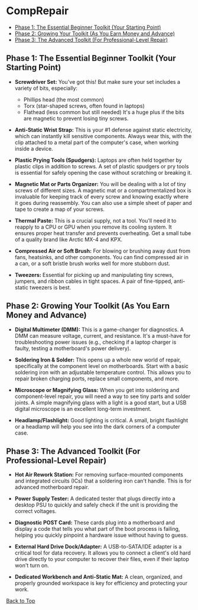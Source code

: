 # CompRepair

- [Phase 1: The Essential Beginner Toolkit (Your Starting Point)](#phase-1-the-essential-beginner-toolkit-your-starting-point)
- [Phase 2: Growing Your Toolkit (As You Earn Money and Advance)](#phase-2-growing-your-toolkit-as-you-earn-money-and-advance)
- [Phase 3: The Advanced Toolkit (For Professional-Level Repair)](#phase-3-the-advanced-toolkit-for-professional-level-repair)

## Phase 1: The Essential Beginner Toolkit (Your Starting Point)

- **Screwdriver Set:** You've got this! But make sure your set includes a variety of bits, especially:

  - Phillips head (the most common)
  - Torx (star-shaped screws, often found in laptops)
  - Flathead (less common but still needed)
    It's a huge plus if the bits are magnetic to prevent losing tiny screws.

- **Anti-Static Wrist Strap:** This is your #1 defense against static electricity, which can instantly kill sensitive components. Always wear this, with the clip attached to a metal part of the computer's case, when working inside a device.

- **Plastic Prying Tools (Spudgers):** Laptops are often held together by plastic clips in addition to screws. A set of plastic spudgers or pry tools is essential for safely opening the case without scratching or breaking it.

- **Magnetic Mat or Parts Organizer:** You will be dealing with a lot of tiny screws of different sizes. A magnetic mat or a compartmentalized box is invaluable for keeping track of every screw and knowing exactly where it goes during reassembly. You can also use a simple sheet of paper and tape to create a map of your screws.

- **Thermal Paste:** This is a crucial supply, not a tool. You'll need it to reapply to a CPU or GPU when you remove its cooling system. It ensures proper heat transfer and prevents overheating. Get a small tube of a quality brand like Arctic MX-4 and KPX.

- **Compressed Air or Soft Brush:** For blowing or brushing away dust from fans, heatsinks, and other components. You can find compressed air in a can, or a soft bristle brush works well for more stubborn dust.

- **Tweezers:** Essential for picking up and manipulating tiny screws, jumpers, and ribbon cables in tight spaces. A pair of fine-tipped, anti-static tweezers is best.

## Phase 2: Growing Your Toolkit (As You Earn Money and Advance)

- **Digital Multimeter (DMM):** This is a game-changer for diagnostics. A DMM can measure voltage, current, and resistance. It's a must-have for troubleshooting power issues (e.g., checking if a laptop charger is faulty, testing a motherboard's power delivery).

- **Soldering Iron & Solder:** This opens up a whole new world of repair, specifically at the component level on motherboards. Start with a basic soldering iron with an adjustable temperature control. This allows you to repair broken charging ports, replace small components, and more.

- **Microscope or Magnifying Glass:** When you get into soldering and component-level repair, you will need a way to see tiny parts and solder joints. A simple magnifying glass with a light is a good start, but a USB digital microscope is an excellent long-term investment.

- **Headlamp/Flashlight:** Good lighting is critical. A small, bright flashlight or a headlamp will help you see into the dark corners of a computer case.

## Phase 3: The Advanced Toolkit (For Professional-Level Repair)

- **Hot Air Rework Station:** For removing surface-mounted components and integrated circuits (ICs) that a soldering iron can't handle. This is for advanced motherboard repair.

- **Power Supply Tester:** A dedicated tester that plugs directly into a desktop PSU to quickly and safely check if the unit is providing the correct voltages.

- **Diagnostic POST Card:** These cards plug into a motherboard and display a code that tells you what part of the boot process is failing, helping you quickly pinpoint a hardware issue without having to guess.

- **External Hard Drive Dock/Adapter:** A USB-to-SATA/IDE adapter is a critical tool for data recovery. It allows you to connect a client's old hard drive directly to your computer to recover their files, even if their laptop won't turn on.

- **Dedicated Workbench and Anti-Static Mat:** A clean, organized, and properly grounded workspace is key for efficiency and protecting your work.

[Back to Top](#comprepair)
